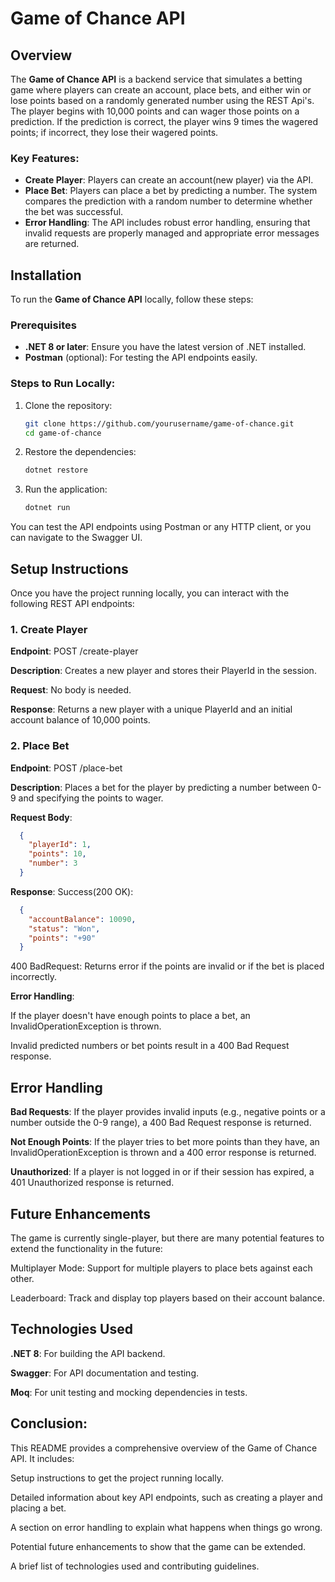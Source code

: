 # Game of Chance API

## Overview

The **Game of Chance API** is a backend service that simulates a betting game where players can create an account, place bets, and either win or lose points based on a randomly generated number using the REST Api's. The player begins with 10,000 points and can wager those points on a prediction. If the prediction is correct, the player wins 9 times the wagered points; if incorrect, they lose their wagered points.

### Key Features:
- **Create Player**: Players can create an account(new player) via the API.
- **Place Bet**: Players can place a bet by predicting a number. The system compares the prediction with a random number to determine whether the bet was successful.
- **Error Handling**: The API includes robust error handling, ensuring that invalid requests are properly managed and appropriate error messages are returned.


## Installation

To run the **Game of Chance API** locally, follow these steps:

### Prerequisites
- **.NET 8 or later**: Ensure you have the latest version of .NET installed.
- **Postman** (optional): For testing the API endpoints easily.

### Steps to Run Locally:

1. Clone the repository:

   ```bash
   git clone https://github.com/yourusername/game-of-chance.git
   cd game-of-chance
   ```

2. Restore the dependencies:
    ```bash
    dotnet restore
    ```

3. Run the application:
    ```bash
    dotnet run
    ```

You can test the API endpoints using Postman or any HTTP client, or you can navigate to the Swagger UI.

## Setup Instructions
Once you have the project running locally, you can interact with the following REST API endpoints:

### 1. Create Player
**Endpoint**: POST /create-player

**Description**: Creates a new player and stores their PlayerId in the session.

**Request**: No body is needed.

**Response**: Returns a new player with a unique PlayerId and an initial account balance of 10,000 points.


### 2. Place Bet
**Endpoint**:
POST /place-bet

**Description**:
Places a bet for the player by predicting a number between 0-9 and specifying the points to wager.

**Request Body**:
```json
  {
    "playerId": 1,
    "points": 10,
    "number": 3
  }
```

**Response**:
Success(200 OK):
```json
  {
    "accountBalance": 10090,
    "status": "Won",
    "points": "+90"
  }
```

400 BadRequest: Returns error if the points are invalid or if the bet is placed incorrectly.

**Error Handling**:

If the player doesn't have enough points to place a bet, an InvalidOperationException is thrown.

Invalid predicted numbers or bet points result in a 400 Bad Request response.


## Error Handling
**Bad Requests**:
If the player provides invalid inputs (e.g., negative points or a number outside the 0-9 range), a 400 Bad Request response is returned.

**Not Enough Points**:
If the player tries to bet more points than they have, an InvalidOperationException is thrown and a 400 error response is returned.

**Unauthorized**:
If a player is not logged in or if their session has expired, a 401 Unauthorized response is returned.


## Future Enhancements
The game is currently single-player, but there are many potential features to extend the functionality in the future:

Multiplayer Mode: Support for multiple players to place bets against each other.

Leaderboard: Track and display top players based on their account balance.


## Technologies Used
**.NET 8**: 
For building the API backend.

**Swagger**: 
For API documentation and testing.

**Moq**: 
For unit testing and mocking dependencies in tests.



## Conclusion:
This README provides a comprehensive overview of the Game of Chance API. It includes:

Setup instructions to get the project running locally.

Detailed information about key API endpoints, such as creating a player and placing a bet.

A section on error handling to explain what happens when things go wrong.

Potential future enhancements to show that the game can be extended.

A brief list of technologies used and contributing guidelines.
